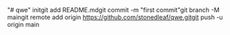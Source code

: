 "# qwe"  initgit add README.mdgit commit -m "first commit"git branch -M maingit remote add origin https://github.com/stonedleaf/qwe.gitgit push -u origin main
